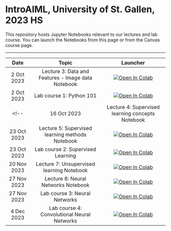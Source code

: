 # IntroAIML, University of St. Gallen, 2023 HS

This repository hosts Jupyter Notebooks relevant to our lectures and lab course. You can launch the Notebooks from this page or from the Canvas course page.


---



| Date                      |  Topic                     | Launcher | 
|:-------------------------:|:--------------------------:|:--------:|
| 2  Oct 2023               | Lecture 3: Data and Features - Image data Notebook  | [![Open In Colab](https://colab.research.google.com/assets/colab-badge.svg)](https://colab.research.google.com/github/HSG-AIML-Teaching/IntroAIML-2023HS/blob/main/lecture_03/image_data.ipynb)  |  
| 2  Oct 2023               | Lab course 1: Python 101   | [![Open In Colab](https://colab.research.google.com/assets/colab-badge.svg)](https://colab.research.google.com/github/HSG-AIML-Teaching/IntroAIML-2023HS/blob/main/lab_01/lab_01.ipynb)  |  
<!-- | 16  Oct 2023               | Lecture 4: Supervised learning concepts Notebook  | [![Open In Colab](https://colab.research.google.com/assets/colab-badge.svg)](https://colab.research.google.com/github/HSG-AIML-Teaching/IntroAIML-2023HS/blob/main/lecture_04/supervisedlearningconcepts.ipynb)  |  
| 23 Oct 2023               | Lecture 5: Supervised learning methods Notebook   | [![Open In Colab](https://colab.research.google.com/assets/colab-badge.svg)](https://colab.research.google.com/github/HSG-AIML-Teaching/IntroAIML-2023HS/blob/main/lecture_05/05_supervised_methods.ipynb) |
| 23 Oct 2023               | Lab course 2: Supervised Learning  | [![Open In Colab](https://colab.research.google.com/assets/colab-badge.svg)](https://colab.research.google.com/github/HSG-AIML-Teaching/IntroAIML-2023HS/blob/main/lab_02/lab_02.ipynb) |
| 20 Nov 2023               | Lecture 7: Unsupervised learning Notebook | [![Open In Colab](https://colab.research.google.com/assets/colab-badge.svg)](https://colab.research.google.com/github/HSG-AIML-Teaching/IntroAIML-2023HS/blob/main/lecture_07/07_unsupervisedlearning.ipynb) |
| 27 Nov 2023               | Lecture 8: Neural Networks Notebook | [![Open In Colab](https://colab.research.google.com/assets/colab-badge.svg)](https://colab.research.google.com/github/HSG-AIML-Teaching/IntroAIML-2023HS/blob/main/lecture_08/neuralnetworks.ipynb) |
| 27 Nov 2023               | Lab course 3: Neural Networks  | [![Open In Colab](https://colab.research.google.com/assets/colab-badge.svg)](https://colab.research.google.com/github/HSG-AIML-Teaching/IntroAIML-2023HS/blob/main/lab_03/lab_03.ipynb) |
| 4 Dec 2023               | Lab course 4: Convolutional Neural Networks | [![Open In Colab](https://colab.research.google.com/assets/colab-badge.svg)](https://colab.research.google.com/github/HSG-AIML-Teaching/IntroAIML-2023HS/blob/main/lab_04/lab_04.ipynb) | -->
